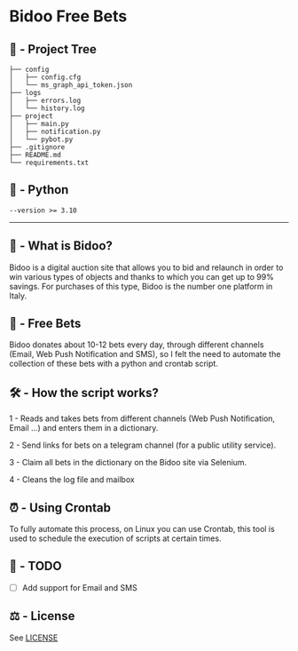 # Bidoo Free Bets

## 🌳 - Project Tree
```
├── config
│   ├── config.cfg
│   └── ms_graph_api_token.json
├── logs
│   ├── errors.log
│   └── history.log
├── project
│   ├── main.py
│   ├── notification.py
│   └── pybot.py
├── .gitignore
├── README.md
└── requirements.txt

```

## 🐍 - Python
	--version >= 3.10
-------

## 🎰 - What is Bidoo?

Bidoo is a digital auction site that allows you to bid and relaunch in order to win various types of objects and thanks to which you can get up to 99% savings. For purchases of this type, Bidoo is the number one platform in Italy.

## 🎁 - Free Bets

Bidoo donates about 10-12 bets every day, through different channels (Email, Web Push Notification and SMS), so I felt the need to automate the collection of these bets with a python and crontab script.

## 🛠️ - How the script works?

1 - Reads and takes bets from different channels (Web Push Notification, Email ...) and enters them in a dictionary.

2 - Send links for bets on a telegram channel (for a public utility service).

3 - Claim all bets in the dictionary on the Bidoo site via Selenium.

4 - Cleans the log file and mailbox

## ⏰ - Using Crontab

To fully automate this process, on Linux you can use Crontab, this tool is used to schedule the execution of scripts at certain times.

## 📝 - TODO

- [ ] Add support for Email and SMS

## ⚖️ - License
See [LICENSE](LICENSE)
